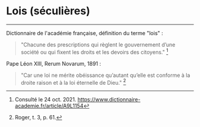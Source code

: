 # Lois (séculières)

***

Dictionnaire de l'académie française, définition du terme "lois" :

> "Chacune des prescriptions qui règlent le gouvernement d’une société ou qui fixent les droits et les devoirs des citoyens." [^1]

[^1]: Consulté le 24 oct. 2021. https://www.dictionnaire-academie.fr/article/A9L1154

Pape Léon XIII, Rerum Novarum, 1891 :

> "Car une loi ne mérite obéissance qu’autant qu’elle est conforme à la droite raison et à la loi éternelle de Dieu." [^2]

[^2]: Roger, t. 3, p. 61.

